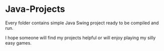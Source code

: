 # Java-Projects

Every folder contains simple Java Swing project ready to be compiled and run.

I hope someone will find my projects helpful or will enjoy playing my silly easy games.
